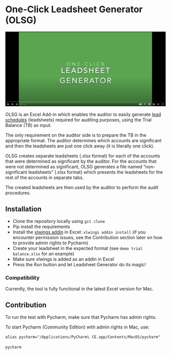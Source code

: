 # One-Click Leadsheet Generator (OLSG)

[![Watch the video](images/youtube_screenshot.png)](https://www.youtube.com/watch?v=S0zmJipumgw)


OLSG is an Excel Add-in which enables the auditor to easily generate 
[lead schedules](https://auditnz.parliament.nz/resources/working-with-your-auditor/csf/lead-schedules) (leadsheets) 
required for auditing purposes, using the Trial Balance (TB) as input. 

The only requirement on the auditor side is to prepare the TB in the appropriate format. 
The auditor determines which accounts are significant and then the leadsheets are just one click away (it is 
literally one click). 

OLSG creates separate leadsheets (.xlsx format) for each of the accounts that were determined as significant by the 
auditor. For the accounts that were not determined as significant, OLSG generates a file named “non-significant 
leadsheets” (.xlsx format) which presents the leadsheets for the rest of the accounts in separate tabs.

The created leadsheets are then used by the auditor to perform the audit procedures.



## Installation
- Clone the repository locally using `git clone`
- Pip install the requirements
- Install the [xlwings addin](https://docs.xlwings.org/en/stable/addin.html) in Excel: `xlwings addin install`
(if you encounter permission issues, see the Contribution section later on how to provide admin rights to Pycharm)
- Create your leadsheet in the expected format (see `demo trial balance.xlsx` for an example)
- Make sure xlwings is added as an addin in Excel
- Press the Run button and let Leadsheet Generator do its magic!

### Compatibility

Currently, the tool is fully functional in the latest Excel version for Mac.

## Contribution

To run the test with Pycharm, make sure that Pycharm has admin rights.

To start Pycharm (Community Edition) with admin rights in Mac, use:

```commandline
alias pycharm="/Applications/PyCharm\ CE.app/Contents/MacOS/pycharm"

pycharm
```
